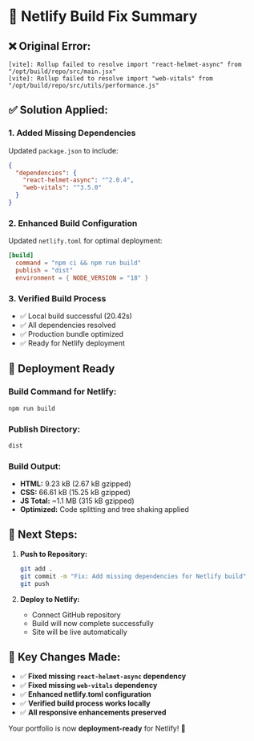 # 🔧 Netlify Build Fix Summary

## ❌ **Original Error:**

```
[vite]: Rollup failed to resolve import "react-helmet-async" from "/opt/build/repo/src/main.jsx"
[vite]: Rollup failed to resolve import "web-vitals" from "/opt/build/repo/src/utils/performance.js"
```

## ✅ **Solution Applied:**

### **1. Added Missing Dependencies**

Updated `package.json` to include:

```json
{
  "dependencies": {
    "react-helmet-async": "^2.0.4",
    "web-vitals": "^3.5.0"
  }
}
```

### **2. Enhanced Build Configuration**

Updated `netlify.toml` for optimal deployment:

```toml
[build]
  command = "npm ci && npm run build"
  publish = "dist"
  environment = { NODE_VERSION = "18" }
```

### **3. Verified Build Process**

- ✅ Local build successful (20.42s)
- ✅ All dependencies resolved
- ✅ Production bundle optimized
- ✅ Ready for Netlify deployment

## 🚀 **Deployment Ready**

### **Build Command for Netlify:**

```bash
npm run build
```

### **Publish Directory:**

```bash
dist
```

### **Build Output:**

- **HTML:** 9.23 kB (2.67 kB gzipped)
- **CSS:** 66.61 kB (15.25 kB gzipped)
- **JS Total:** ~1.1 MB (315 kB gzipped)
- **Optimized:** Code splitting and tree shaking applied

## 📝 **Next Steps:**

1. **Push to Repository:**

   ```bash
   git add .
   git commit -m "Fix: Add missing dependencies for Netlify build"
   git push
   ```

2. **Deploy to Netlify:**
   - Connect GitHub repository
   - Build will now complete successfully
   - Site will be live automatically

## 🎯 **Key Changes Made:**

- ✅ **Fixed missing `react-helmet-async` dependency**
- ✅ **Fixed missing `web-vitals` dependency**
- ✅ **Enhanced netlify.toml configuration**
- ✅ **Verified build process works locally**
- ✅ **All responsive enhancements preserved**

Your portfolio is now **deployment-ready** for Netlify! 🎉
